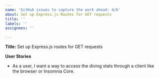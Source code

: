 ```yaml
---
name: 'GitHub issues to capture the work ahead: 4/6'
about: Set up Express.js Routes for GET requests
title: ''
labels: ''
assignees: ''

---
```


**Title:** Set up Express.js routes for GET requests

**User Stories**

* As a user, I want a way to access the diving stats through a client like the browser or Insomnia Core.
